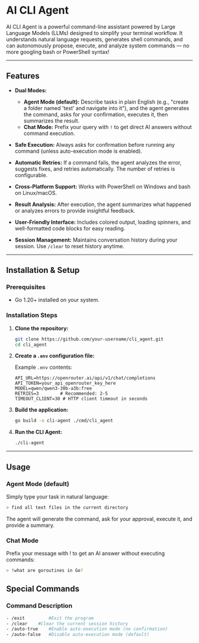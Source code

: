 # AI CLI Agent

AI CLI Agent is a powerful command-line assistant powered by Large Language Models (LLMs) designed to simplify your terminal workflow. It understands natural language requests, generates shell commands, and can autonomously propose, execute, and analyze system commands — no more googling bash or PowerShell syntax!

---

## Features

- **Dual Modes:**
  - **Agent Mode (default):** Describe tasks in plain English (e.g., "create a folder named 'test' and navigate into it"), and the agent generates the command, asks for your confirmation, executes it, then summarizes the result.
  - **Chat Mode:** Prefix your query with `!` to get direct AI answers without command execution.

- **Safe Execution:** Always asks for confirmation before running any command (unless auto-execution mode is enabled).

- **Automatic Retries:** If a command fails, the agent analyzes the error, suggests fixes, and retries automatically. The number of retries is configurable.

- **Cross-Platform Support:** Works with PowerShell on Windows and bash on Linux/macOS.

- **Result Analysis:** After execution, the agent summarizes what happened or analyzes errors to provide insightful feedback.

- **User-Friendly Interface:** Includes colored output, loading spinners, and well-formatted code blocks for easy reading.

- **Session Management:** Maintains conversation history during your session. Use `/clear` to reset history anytime.

---

## Installation & Setup

### Prerequisites

- Go 1.20+ installed on your system.

### Installation Steps

1. **Clone the repository:**

    ```sh
    git clone https://github.com/your-username/cli_agent.git
    cd cli_agent
    ```

2. **Create a `.env` configuration file:**

    Example `.env` contents:

    ```env
    API_URL=https://openrouter.ai/api/v1/chat/completions
    API_TOKEN=your_api_openrouter_key_here
    MODEL=qwen/qwen3-30b-a3b:free
    RETRIES=3        # Recommended: 2-5
    TIMEOUT_CLIENT=30 # HTTP client timeout in seconds
    ```

3. **Build the application:**

    ```sh
    go build -o cli-agent ./cmd/cli_agent
    ```

4. **Run the CLI Agent:**

    ```sh
    ./cli-agent
    ```

---

## Usage

### Agent Mode (default)

Simply type your task in natural language:

```sh
> find all text files in the current directory
 ```
The agent will generate the command, ask for your approval, execute it, and provide a summary.

### Chat Mode
Prefix your message with ! to get an AI answer without executing commands:

```sh
> !what are goroutines in Go?
 ```

## Special Commands
### Command	Description
 ```sh
- /exit	        #Exit the program 
- /clear	#Clear the current session history 
- /auto-true	#Enable auto-execution mode (no confirmation) 
- /auto-false	#Disable auto-execution mode (default) 
 ```
    

    
   
